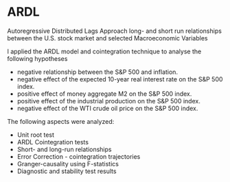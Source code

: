 # ARDL
Autoregressive Distributed Lags Approach long- and short run relationships between the U.S. stock market and selected Macroeconomic Variables

I applied the ARDL model and cointegration technique to analyse the following hypotheses
- negative relationship between the S&P 500 and inflation. 
- negative effect of the expected 10-year real interest rate on the S&P 500 index.
- positive effect of money aggregate M2 on the S&P 500 index. 
- positive effect of the industrial production on the S&P 500 index. 
- negative effect of the WTI crude oil price on the S&P 500 index. 

The following aspects were analyzed: 
- Unit root test
- ARDL Cointegration tests
- Short- and long-run relationships
- Error Correction - cointegration trajectories
- Granger-causality using F-statistics
- Diagnostic and stability test results


